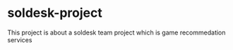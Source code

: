 # soldesk-project
This project is about a soldesk team project which is game recommedation services
